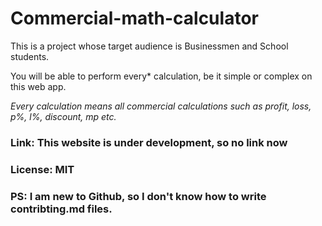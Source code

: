 # Commercial-math-calculator

This is a project whose target audience is Businessmen and School students.

You will be able to perform every* calculation, be it simple or complex on this web app.

*Every calculation means all commercial calculations such as profit, loss, p%, l%, discount, mp etc.*


### Link: This website is under development, so no link now

### License: MIT

### PS: I am new to Github, so I don't know how to write contribting.md files.
